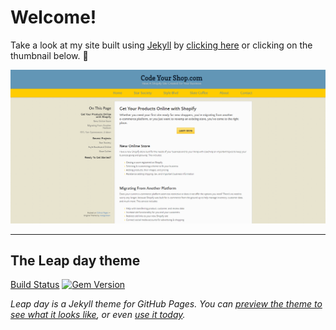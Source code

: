# Welcome! 

Take a look at my site built using [Jekyll](https://jekyllrb.com/) by [clicking here](https://www.codeyourshop.com/) or clicking on the thumbnail below. 🔽

[![Code Your Shop.com home](/assets/images/Website.png)](https://www.codeyourshop.com/)

<hr>

## The Leap day theme

[Build Status](https://github.com/pages-themes/leap-day/actions/workflows/ci.yaml) [![Gem Version](https://badge.fury.io/rb/jekyll-theme-leap-day.svg)](https://badge.fury.io/rb/jekyll-theme-leap-day)

*Leap day is a Jekyll theme for GitHub Pages. You can [preview the theme to see what it looks like](http://pages-themes.github.io/leap-day), or even [use it today](#usage).*
